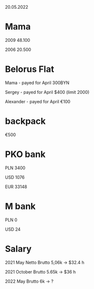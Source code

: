 
20.05.2022

# Mama 

 2009 48.100

 2006 20.500 
 
# Belorus Flat
 Mama - payed for April 300BYN

 Sergey - payed for April $400 (limit 2000)
 
 Alexander - payed for April €100 

# backpack

€500
 
# PKO bank
 
 PLN 3400
 
 USD 1076
 
 EUR 33148
 
# M bank

PLN 0

USD 24

# Salary 

2021 May Netto Brutto 5,06k -> $32.4 h

2021 October Brutto 5.65k -> $36 h

2022 May Brutto 6k -> ?




